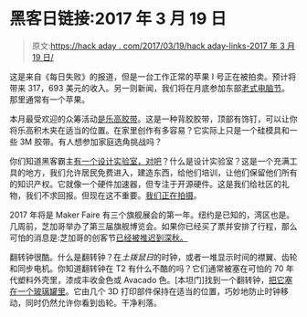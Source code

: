 # 黑客日链接:2017 年 3 月 19 日

> 原文:[https://hack aday . com/2017/03/19/hack aday-links-2017 年 3 月 19 日/](https://hackaday.com/2017/03/19/hackaday-links-march-19-2017/)

这是来自《每日失败》的报道，但是一台工作正常的苹果 I 号正在被拍卖。预计将带来 317，693 美元的收入。另一则新闻，我们将在月底参加东部[老式电脑节](http://vcfed.org/wp/festivals/vintage-computer-festival-east/)。那里通常有一个苹果。

本月最受欢迎的众筹活动[是乐高胶带](https://www.indiegogo.com/projects/lego-compatible-adhesive-tape-nimuno-loops#/)。这是一种背胶胶带，顶部有饰钉，可以让你将乐高积木夹在适当的位置。在家里创作有多容易？它实际上只是一个硅模具和一些 3M 胶带。有人想参加家庭选角挑战吗？

你们知道黑客霸主[有一个设计实验室，对吧](https://hackaday.io/project/80-supplyframe-design-lab)？什么是设计实验室？这是一个充满工具的地方，我们允许居民免费进入，建造东西，给他们培训，让他们保留他们所有的知识产权。它就像一个硬件加速器，但专注于开源硬件。这是我们给社区的礼物，我们不求回报。但现在这不重要。[我们正在拍摄](https://hackaday.io/project/20357-morgan-industries-g-125t-injection-molding-machine)。

2017 年将是 Maker Faire 有三个旗舰展会的第一年。纽约是已知的，湾区也是。几周前，芝加哥举办了第三届旗舰博览会。如果你已经买了票并安排了行程，那么可怕的消息是:芝加哥的创客节[已经被推迟到深秋。](http://makerfaire.com/chicago/)

翻转钟很酷。什么是翻转钟？在*土拨鼠日*的时钟，或者一堆显示时间的襟翼、齿轮和同步电机。你知道翻转钟在 T2 有什么不酷的吗？它们通常被塞在可怕的 70 年代塑料外壳里，漆成丰收金色或 Avacado 色。[本坦门]找到一个翻转钟，[把它塞在一个玻璃罐里](http://imgur.com/gallery/RBnVc)。它由几个 3D 打印部件保持在适当的位置，巧妙地防止时钟移动，同时仍然允许你看到齿轮。干净利落。
